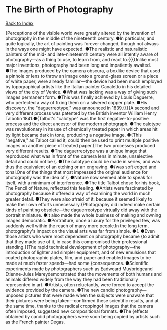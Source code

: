 # The Birth of Photography
[Back to Index](https://github.com/windows10010/tpoExtractor/blob/master/README.md)

{Perceptions of the visible world were greatly altered by the invention of photography in the middle of the nineteenth century. ●In particular, and quite logically, the art of painting was forever changed, though not always in the ways one might have expected. ●The realistic and naturalistic painters of the mid- and late-nineteenth century were all intently aware of photography—as a thing to use, to learn from, and react to.{{{Unlike most major inventions, photography had been long and impatiently awaited. ●The images produced by the camera obscura, a boxlike device that used a pinhole or lens to throw an image onto a 
ground-glass screen or a piece of white paper, were already familiar—the device had been much employed by topographical artists like the Italian painter Canaletto in his detailed views of the 
city of Venice. ●What was lacking was a way of giving such images permanent form. ●This was finally achieved by Louis Daguerre, who perfected a way of fixing them on a silvered copper 
plate. ●His discovery, the "daguerreotype," was announced in 1839.{{{{A second and very different process was patented by the British inventor William Henry Talbotin 1841.●{Talbot's "calotype" was the first negative-to-positive process and the 
direct ancestor of the modern photograph. ●The calotype was revolutionary in its use of chemically treated paper in which areas hit by light became dark in tone, producing a negative image.
●{This "negative," as Talbot called it, could then be used to print multiple positive images on another piece of treated paper.{The two processes produced very different results. ●The daguerreotype was a unique image that reproduced what was in front of the camera lens in minute, unselective detail and could not be {. ●The calotype could be made in series, and was thus the equivalent of an etching or an engraving. ●{was soft edged and tonal.One of the things that most impressed the original audience for photography was the idea of {. ●Nature now seemed able to speak for itself, with a minimum of interference. ●The title Talbot chose for his book, The Pencil of Nature, reflected this feeling. ●Artists were fascinated by photography because it offered a way of examining the world in much greater detail. ●They were also afraid of it, because it seemed likely to make their own efforts unnecessary.{Photography did indeed make certain kinds of painting obsolete—the daguerreotype virtually did away with the portrait miniature. ●It also made the whole business of making and owning images democratic. ●Portraiture, once a luxury for the privileged few, was suddenly well within the reach of many more people.In the long term, photography's impact on the visual arts was far from simple. ●{. ●Even those artists who were most dependent on photography became {to admit that they made use of it, in case this compromised their professional standing.{{The rapid technical development of photography—the introduction of lighter and simpler equipment, and of new emulsions that coated photographic plates, film, and paper and enabled images to be made at much faster speeds—had some {consequences. ●Scientific experiments made by photographers such as Eadweard Muybridgeand Etienne-Jules Mareydemonstrated that the movements of both humans and animals differed widely from the way they had been traditionally represented in art. ●Artists, often reluctantly, were forced to accept the evidence provided by the camera. ●The new candid photography—unposed pictures that were made when the subjects were unaware that their pictures were being taken—confirmed these scientific results, and at the same time, thanks to the radical croppingof images that the camera often imposed, suggested new compositional formats. ●The {effects obtained by candid photographers were soon being copied by artists such as the French painter Degas.